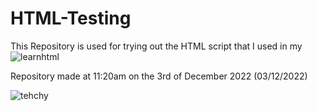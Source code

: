 # HTML-Testing

This Repository is used for trying out the HTML script that I used in my ![learnhtml](https://github.com/tehchy123/LearnHTML)

Repository made at 11:20am on the 3rd of December 2022 (03/12/2022)

![tehchy](https://avatars.githubusercontent.com/u/109418510?s=400&u=15dd7128b30aea880f74960a8215db77bd08cf19&v=4)